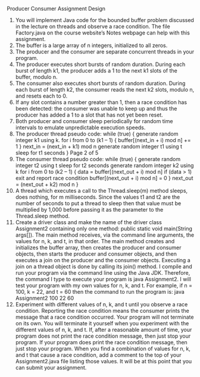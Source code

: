 Producer Consumer Assignment
Design
1. You will implement Java code for the bounded buffer problem discussed in the lecture on threads and observe
a race condition. The file Factory.java on the course website’s Notes webpage can help with this assignment.
2. The buffer is a large array of n integers, initialized to all zeros.
3. The producer and the consumer are separate concurrent threads in your program.
4. The producer executes short bursts of random duration. During each burst of length k1, the producer adds a
1 to the next k1 slots of the buffer, modulo n.
5. The consumer also executes short bursts of random duration. During each burst of length k2, the consumer
reads the next k2 slots, modulo n, and resets each to 0.
6. If any slot contains a number greater than 1, then a race condition has been detected: the consumer was unable
to keep up and thus the producer has added a 1 to a slot that has not yet been reset.
7. Both producer and consumer sleep periodically for random time intervals to emulate unpredictable execution
speeds.
8. The producer thread pseudo code:
while (true)
{
 generate random integer k1 using k.
 for i from 0 to (k1 – 1)
 {
 buffer[(next_in + i) mod n] += 1
 }
 next_in = (next_in + k1) mod n
 generate random integer t1 using t
 sleep for t1 seconds
}
Page 2 of 5
9. The consumer thread pseudo code:
while (true)
{
 generate random integer t2 using t
 sleep for t2 seconds
 generate random integer k2 using k
 for i from 0 to (k2 – 1)
 {
 data = buffer[(next_out + i) mod n]
 if (data > 1) exit and report race condition
 buffer[(next_out + i) mod n] = 0
 }
 next_out = (next_out + k2) mod n
}
10. A thread which executes a call to the Thread.sleep(m) method sleeps, does nothing, for m milliseconds. Since
the values t1 and t2 are the number of seconds to put a thread to sleep then that value must be multiplied by
1,000 before passing it as the parameter to the Thread.sleep method.
11. Create a driver class and make the name of the driver class Assignment2 containing only one method:
public static void main(String args[]).
The main method receives, via the command line arguments, the values for n, k, and t, in that order. The main
method creates and initializes the buffer array, then creates the producer and consumer objects, then starts the
producer and consumer objects, and then executes a join on the producer and the consumer objects. Executing
a join on a thread object is done by calling its join() method.
I compile and run your program via the command line using the Java JDK. Therefore, the command I type
to execute your program is java Assignment2. I will test your program with my own values for n, k, and t.
For example, if n = 100, k = 22, and t = 60 then the command to run the program is:
java Assignment2 100 22 60
12. Experiment with different values of n, k, and t until you observe a race condition. Reporting the race condition
means the consumer prints the message that a race condition occurred. Your program will not terminate on
its own. You will terminate it yourself when you experiment with the different values of n, k, and t. If, after
a reasonable amount of time, your program does not print the race condition message, then just stop your
program. If your program does print the race condition message, then just stop your program. When you find
a combination of values for n, k, and t that cause a race condition, add a comment to the top of your
Assignment2.java file listing those values. It will be at this point that you can submit your assignment.
